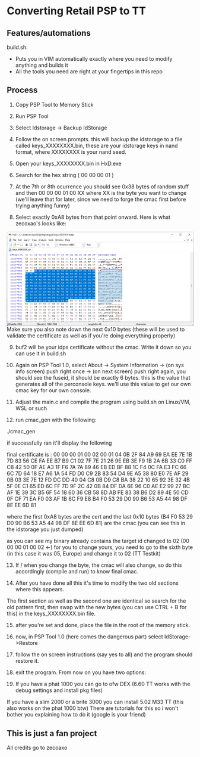 # Converting Retail PSP to TT

## Features/automations
build.sh:
- Puts you in VIM automatically exactly where you need to modify anything and builds it
- All the tools you need are right at your fingertips in this repo

## Process
1. Copy PSP Tool to Memory Stick

2. Run PSP Tool

3. Select Idstorage -> Backup IdStorage

4. Follow the on screen prompts. this will backup the idstorage to a file called keys_XXXXXXXX.bin, these are your idstorage keys in nand format, where XXXXXXXX is your nand seed.

5. Open your keys_XXXXXXXX.bin in HxD.exe

6. Search for the hex string ( 00 00 00 01 )

7. At the 7th or 8th ocurrence you should see 0x38 bytes of random stuff and then 00 00 00 01 00 XX where XX is the byte you want to change (we'll leave that for later, since we need to forge the cmac first before trying anything funny)

8. Select exactly 0xA8 bytes from that point onward. Here is what zecoxao's looks like:
<img align="center" src="https://raw.githubusercontent.com/HackZy01/CEX2DEX-PSP/main/sources/zecxao_hxd_screenshot.png"> 
Make sure you also note down the next 0x10 bytes (these will be used to validate the certificate as well as if you're doing everything properly)

9. buf2 will be your idps certificate without the cmac. Write it down so you can use it in build.sh

10. Again on PSP Tool 1.0, select About -> System Information -> (on sys info screen) push right once -> (on next screen) push right again, you should see the fuseid, it should be exactly 6 bytes. this is the value that generates all of the perconsole keys. we'll use this value to get our own cmac key for our own console.

11. Adjust the main.c and compile the program using build.sh on Linux/VM, WSL or such

12. run cmac_gen with the following:

./cmac_gen

if successfully ran it'll display the following

final certificate is :
00 00 00 01 00 02 00 01 04 0B 2F 84 A9 69 EA EE
7E 1B 7D 83 56 CE FA EE B7 B9 C1 02 7F 7E 21 26
9E EB 3E F9 1B 2A 6B 33 C0 FF C8 42 50 0F AE A3
1F F6 7A 7A 89 46 EB ED BF 88 1C F4 0C FA E3 FC
66 6C 7D 64 18 E7 A6 1A 54 FD D0 C9 2B 83 54 D4
9E A5 38 80 E0 7E AF 29 0B 03 3E 7E 12 FD DC DD
40 04 C8 0B D9 C8 BA 38 22 10 65 92 3E 32 4B 5F
0E C1 65 ED 6C FF 7D 9F 2C 42 0B 84 DF DA 6E 96
C0 AE E2 99 27 BC AF 1E 39 3C B5 6F 54 18 60 36
CB 58 8D AB FE 83 38 B6 D2 89 4E 50 CD 0F CF 71
EA F0 03 AF 1B 6C F9 E8 B4 F0 53 29 D0 90 B6 53
A5 44 98 DF 8E EE 6D 81

where the first 0xA8 bytes are the cert and the last 0x10 bytes (B4 F0 53 29 D0 90 B6 53 A5 44 98 DF 8E EE 6D 81) are the cmac (you can see this in the idstorage you just dumped)

as you can see my binary already contains the target id changed to 02 (00 00 00 01 00 02 <-) for you to change yours, you need to go to the sixth byte (in this case it was 05, Europe) and change it to 02 (TT Testkit)

13. If / when you change the byte, the cmac will also change, so do this accordingly (compile and run) to know final cmac.

14. After you have done all this it's time to modify the two old sections where this appears.

The first section as well as the second one are identical so search for the old pattern first, then swap with the new bytes (you can use CTRL + B for this) in the keys_XXXXXXXX.bin file.

15. after you're set and done, place the file in the root of the memory stick.

16. now, in PSP Tool 1.0 (here comes the dangerous part) select IdStorage->Restore

17. follow the on screen instructions (say yes to all) and the program should restore it.

18. exit the program. From now on you have two options:

19. If you have a phat 1000 you can go to ofw DEX (6.60 TT works with the debug settings and install pkg files)

If you have a slim 2000 or a brite 3000 you can install 5.02 M33 TT (this also works on the phat 1000 btw)
There are tutorials for this so i won't bother you explaining how to do it (google is your friend)

## This is just a fan project
All credits go to zecoaxo
